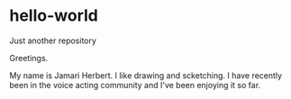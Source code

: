 # hello-world
Just another repository

 Greetings.
 
 My name is Jamari Herbert. I like drawing and scketching.
 I have recently been in the voice acting community and I've been enjoying it so far.
